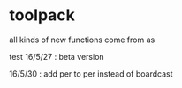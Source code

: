 # toolpack
all kinds of new functions
come from as

test
16/5/27 : beta version

16/5/30 : add per to per instead of boardcast
